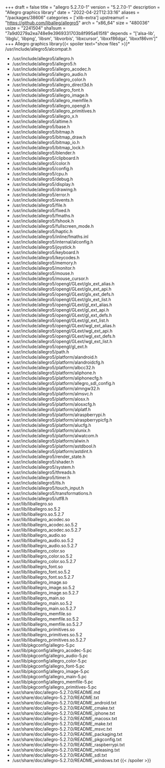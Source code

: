 +++
draft = false
title = "allegro 5.2.7.0-1"
version = "5.2.7.0-1"
description = "Allegro graphics library"
date = "2022-04-22T12:33:16"
aliases = "/packages/38606"
categories = ['xlib-extra']
upstreamurl = "https://github.com/liballeg/allegro5"
arch = "x86_64"
size = "480036"
usize = "2241504"
sha1sum = "7a9d0279a2ea748e9e3969331703b8f995a615f8"
depends = "['alsa-lib', 'libglu', 'libpng', 'libsm', 'libvorbis', 'libxcursor', 'libxxf86dga', 'libxxf86vm']"
+++
Allegro graphics library{{< spoiler text="show files" >}}* /usr/include/allegro5/alcompat.h
* /usr/include/allegro5/allegro.h
* /usr/include/allegro5/allegro5.h
* /usr/include/allegro5/allegro_acodec.h
* /usr/include/allegro5/allegro_audio.h
* /usr/include/allegro5/allegro_color.h
* /usr/include/allegro5/allegro_direct3d.h
* /usr/include/allegro5/allegro_font.h
* /usr/include/allegro5/allegro_image.h
* /usr/include/allegro5/allegro_memfile.h
* /usr/include/allegro5/allegro_opengl.h
* /usr/include/allegro5/allegro_primitives.h
* /usr/include/allegro5/allegro_x.h
* /usr/include/allegro5/altime.h
* /usr/include/allegro5/base.h
* /usr/include/allegro5/bitmap.h
* /usr/include/allegro5/bitmap_draw.h
* /usr/include/allegro5/bitmap_io.h
* /usr/include/allegro5/bitmap_lock.h
* /usr/include/allegro5/blender.h
* /usr/include/allegro5/clipboard.h
* /usr/include/allegro5/color.h
* /usr/include/allegro5/config.h
* /usr/include/allegro5/cpu.h
* /usr/include/allegro5/debug.h
* /usr/include/allegro5/display.h
* /usr/include/allegro5/drawing.h
* /usr/include/allegro5/error.h
* /usr/include/allegro5/events.h
* /usr/include/allegro5/file.h
* /usr/include/allegro5/fixed.h
* /usr/include/allegro5/fmaths.h
* /usr/include/allegro5/fshook.h
* /usr/include/allegro5/fullscreen_mode.h
* /usr/include/allegro5/haptic.h
* /usr/include/allegro5/inline/fmaths.inl
* /usr/include/allegro5/internal/alconfig.h
* /usr/include/allegro5/joystick.h
* /usr/include/allegro5/keyboard.h
* /usr/include/allegro5/keycodes.h
* /usr/include/allegro5/memory.h
* /usr/include/allegro5/monitor.h
* /usr/include/allegro5/mouse.h
* /usr/include/allegro5/mouse_cursor.h
* /usr/include/allegro5/opengl/GLext/glx_ext_alias.h
* /usr/include/allegro5/opengl/GLext/glx_ext_api.h
* /usr/include/allegro5/opengl/GLext/glx_ext_defs.h
* /usr/include/allegro5/opengl/GLext/glx_ext_list.h
* /usr/include/allegro5/opengl/GLext/gl_ext_alias.h
* /usr/include/allegro5/opengl/GLext/gl_ext_api.h
* /usr/include/allegro5/opengl/GLext/gl_ext_defs.h
* /usr/include/allegro5/opengl/GLext/gl_ext_list.h
* /usr/include/allegro5/opengl/GLext/wgl_ext_alias.h
* /usr/include/allegro5/opengl/GLext/wgl_ext_api.h
* /usr/include/allegro5/opengl/GLext/wgl_ext_defs.h
* /usr/include/allegro5/opengl/GLext/wgl_ext_list.h
* /usr/include/allegro5/opengl/gl_ext.h
* /usr/include/allegro5/path.h
* /usr/include/allegro5/platform/alandroid.h
* /usr/include/allegro5/platform/alandroidcfg.h
* /usr/include/allegro5/platform/albcc32.h
* /usr/include/allegro5/platform/aliphone.h
* /usr/include/allegro5/platform/aliphonecfg.h
* /usr/include/allegro5/platform/allegro_sdl_config.h
* /usr/include/allegro5/platform/almngw32.h
* /usr/include/allegro5/platform/almsvc.h
* /usr/include/allegro5/platform/alosx.h
* /usr/include/allegro5/platform/alosxcfg.h
* /usr/include/allegro5/platform/alplatf.h
* /usr/include/allegro5/platform/alraspberrypi.h
* /usr/include/allegro5/platform/alraspberrypicfg.h
* /usr/include/allegro5/platform/alucfg.h
* /usr/include/allegro5/platform/alunix.h
* /usr/include/allegro5/platform/alwatcom.h
* /usr/include/allegro5/platform/alwin.h
* /usr/include/allegro5/platform/astdbool.h
* /usr/include/allegro5/platform/astdint.h
* /usr/include/allegro5/render_state.h
* /usr/include/allegro5/shader.h
* /usr/include/allegro5/system.h
* /usr/include/allegro5/threads.h
* /usr/include/allegro5/timer.h
* /usr/include/allegro5/tls.h
* /usr/include/allegro5/touch_input.h
* /usr/include/allegro5/transformations.h
* /usr/include/allegro5/utf8.h
* /usr/lib/liballegro.so
* /usr/lib/liballegro.so.5.2
* /usr/lib/liballegro.so.5.2.7
* /usr/lib/liballegro_acodec.so
* /usr/lib/liballegro_acodec.so.5.2
* /usr/lib/liballegro_acodec.so.5.2.7
* /usr/lib/liballegro_audio.so
* /usr/lib/liballegro_audio.so.5.2
* /usr/lib/liballegro_audio.so.5.2.7
* /usr/lib/liballegro_color.so
* /usr/lib/liballegro_color.so.5.2
* /usr/lib/liballegro_color.so.5.2.7
* /usr/lib/liballegro_font.so
* /usr/lib/liballegro_font.so.5.2
* /usr/lib/liballegro_font.so.5.2.7
* /usr/lib/liballegro_image.so
* /usr/lib/liballegro_image.so.5.2
* /usr/lib/liballegro_image.so.5.2.7
* /usr/lib/liballegro_main.so
* /usr/lib/liballegro_main.so.5.2
* /usr/lib/liballegro_main.so.5.2.7
* /usr/lib/liballegro_memfile.so
* /usr/lib/liballegro_memfile.so.5.2
* /usr/lib/liballegro_memfile.so.5.2.7
* /usr/lib/liballegro_primitives.so
* /usr/lib/liballegro_primitives.so.5.2
* /usr/lib/liballegro_primitives.so.5.2.7
* /usr/lib/pkgconfig/allegro-5.pc
* /usr/lib/pkgconfig/allegro_acodec-5.pc
* /usr/lib/pkgconfig/allegro_audio-5.pc
* /usr/lib/pkgconfig/allegro_color-5.pc
* /usr/lib/pkgconfig/allegro_font-5.pc
* /usr/lib/pkgconfig/allegro_image-5.pc
* /usr/lib/pkgconfig/allegro_main-5.pc
* /usr/lib/pkgconfig/allegro_memfile-5.pc
* /usr/lib/pkgconfig/allegro_primitives-5.pc
* /usr/share/doc/allegro-5.2.7.0/README.md
* /usr/share/doc/allegro-5.2.7.0/README.txt
* /usr/share/doc/allegro-5.2.7.0/README_android.txt
* /usr/share/doc/allegro-5.2.7.0/README_cmake.txt
* /usr/share/doc/allegro-5.2.7.0/README_iphone.txt
* /usr/share/doc/allegro-5.2.7.0/README_macosx.txt
* /usr/share/doc/allegro-5.2.7.0/README_make.txt
* /usr/share/doc/allegro-5.2.7.0/README_msvc.txt
* /usr/share/doc/allegro-5.2.7.0/README_packaging.txt
* /usr/share/doc/allegro-5.2.7.0/README_pkgconfig.txt
* /usr/share/doc/allegro-5.2.7.0/README_raspberrypi.txt
* /usr/share/doc/allegro-5.2.7.0/README_releasing.txt
* /usr/share/doc/allegro-5.2.7.0/README_sdl.txt
* /usr/share/doc/allegro-5.2.7.0/README_windows.txt
{{< /spoiler >}}